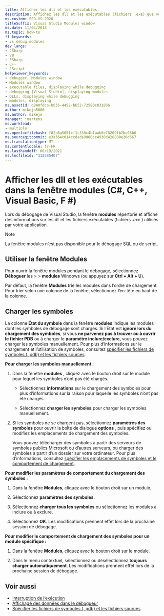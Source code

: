```yaml
---
title: Afficher les dll et les exécutables
description: Affichez les dll et les exécutables (fichiers .exe) que votre application utilise dans la fenêtre modules pendant une session de débogage dans Visual Studio.
ms.custom: SEO-VS-2020
titleSuffix: Visual Studio Modules window
ms.date: 11/04/2018
ms.topic: how-to
f1_keywords:
- vs.debug.modules
dev_langs:
- CSharp
- VB
- FSharp
- C++
- JScript
helpviewer_keywords:
- debugger, Modules window
- Modules window
- executable files, displaying while debugging
- debugging [Visual Studio], displaying modules
- DLLs, displaying while debugging
- modules, displaying
ms.assetid: d840fdca-b035-4452-b652-72580c831896
author: mikejo5000
ms.author: mikejo
manager: jmartens
ms.workload:
- multiple
ms.openlocfilehash: f82b8a5051cf1c338c4b1aab6e78209fb2bc08b0
ms.sourcegitcommit: e3a364c014ccdada0860cc4930d428808e20d667
ms.translationtype: MT
ms.contentlocale: fr-FR
ms.lasthandoff: 06/19/2021
ms.locfileid: "112385407"
---
```

# <a name="view-dlls-and-executables-in-the-modules-window-c-c-visual-basic-f"></a>Afficher les dll et les exécutables dans la fenêtre modules (C#, C++, Visual Basic, F #)

Lors du débogage de Visual Studio, la fenêtre **modules** répertorie et affiche des informations sur les dll et les fichiers exécutables (fichiers *.exe* ) utilisés par votre application.

> [!NOTE]
> La fenêtre modules n’est pas disponible pour le débogage SQL ou de script.

## <a name="use-the-modules-window"></a>Utiliser la fenêtre Modules

Pour ouvrir la fenêtre modules pendant le débogage, sélectionnez **Déboguer** les  >    >  **modules** Windows (ou appuyez sur **Ctrl + Alt + U**).

Par défaut, la fenêtre **Modules** trie les modules dans l’ordre de chargement. Pour trier selon une colonne de la fenêtre, sélectionnez l’en-tête en haut de la colonne.

## <a name="load-symbols"></a>Charger les symboles

La colonne **État du symbole** dans la fenêtre **modules** indique les modules dont les symboles de débogage sont chargés. Si l’État est **ignoré lors du chargement des symboles**, si vous **ne parvenez pas à trouver ou à ouvrir le fichier PDB** ou à charger le **paramètre inclure/exclure**, vous pouvez charger les symboles manuellement. Pour plus d’informations sur le chargement et l’utilisation de symboles, consultez [spécifier les fichiers de symboles (. pdb) et les fichiers sources](../debugger/specify-symbol-dot-pdb-and-source-files-in-the-visual-studio-debugger.md).

**Pour charger les symboles manuellement :**

1. Dans la fenêtre **modules** , cliquez avec le bouton droit sur le module pour lequel les symboles n’ont pas été chargés.

   - Sélectionnez **informations** sur le chargement des symboles pour plus d’informations sur la raison pour laquelle les symboles n’ont pas été chargés.

   - Sélectionnez **charger les symboles** pour charger les symboles manuellement.

1. Si les symboles ne se chargent pas, sélectionnez **paramètres des symboles** pour ouvrir la boîte de dialogue **options** , puis spécifiez ou modifiez les emplacements de chargement des symboles.

   Vous pouvez télécharger des symboles à partir des serveurs de symboles publics Microsoft ou d’autres serveurs, ou charger des symboles à partir d’un dossier sur votre ordinateur. Pour plus d’informations, consultez [spécifier les emplacements de symboles et le comportement de chargement](../debugger/specify-symbol-dot-pdb-and-source-files-in-the-visual-studio-debugger.md#BKMK_Specify_symbol_locations_and_loading_behavior).

**Pour modifier les paramètres de comportement du chargement des symboles :**

1. Dans la fenêtre **Modules**, cliquez avec le bouton droit sur un module.

1. Sélectionnez **paramètres des symboles**.

1. Sélectionnez **charger tous les symboles** ou sélectionnez les modules à inclure ou à exclure.

1. Sélectionnez **OK**. Les modifications prennent effet lors de la prochaine session de débogage.

**Pour modifier le comportement de chargement des symboles pour un module spécifique :**

1. Dans la fenêtre **Modules**, cliquez avec le bouton droit sur le module.

1. Dans le menu contextuel, sélectionnez ou désélectionnez **toujours charger automatiquement**. Les modifications prennent effet lors de la prochaine session de débogage.

## <a name="see-also"></a>Voir aussi
- [Interruption de l’exécution](/previous-versions/visualstudio/visual-studio-2010/7z9se2d8(v=vs.100))
- [Affichage des données dans le débogueur](../debugger/viewing-data-in-the-debugger.md)
- [Spécifier les fichiers de symboles (. pdb) et les fichiers sources](../debugger/specify-symbol-dot-pdb-and-source-files-in-the-visual-studio-debugger.md)